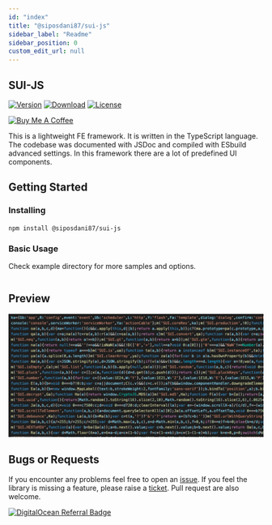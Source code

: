 ```yaml
---
id: "index"
title: "@siposdani87/sui-js"
sidebar_label: "Readme"
sidebar_position: 0
custom_edit_url: null
---
```


## SUI-JS

[![Version](https://img.shields.io/npm/v/@siposdani87/sui-js.svg?style=square)](https://www.npmjs.com/package/@siposdani87/sui-js)
[![Download](https://img.shields.io/npm/dt/@siposdani87/sui-js.svg?style=square)](https://www.npmjs.com/package/@siposdani87/sui-js)
[![License](https://img.shields.io/npm/l/@siposdani87/sui-js.svg?style=square)](./LICENSE)

<a href="https://www.buymeacoffee.com/siposdani87" target="_blank"><img src="https://cdn.buymeacoffee.com/buttons/v2/default-blue.png" alt="Buy Me A Coffee" /></a>

This is a lightweight FE framework. It is written in the TypeScript language. The codebase was documented with JSDoc and compiled with ESbuild advanced settings. In this framework there are a lot of predefined UI components.

## Getting Started

### Installing

```
npm install @siposdani87/sui-js
```

### Basic Usage

Check example directory for more samples and options.

```js

```

## Preview
![Overview](https://raw.githubusercontent.com/siposdani87/sui-js/master/images/sui-js.png)

## Bugs or Requests

If you encounter any problems feel free to open an [issue](https://github.com/siposdani87/sui-js/issues/new?template=bug_report.md). If you feel the library is missing a feature, please raise a [ticket](https://github.com/siposdani87/sui-js/issues/new?template=feature_request.md). Pull request are also welcome.

[![DigitalOcean Referral Badge](https://web-platforms.sfo2.cdn.digitaloceanspaces.com/WWW/Badge%201.svg)](https://www.digitalocean.com/?refcode=b992bb656478&utm_campaign=Referral_Invite&utm_medium=Referral_Program&utm_source=badge)
